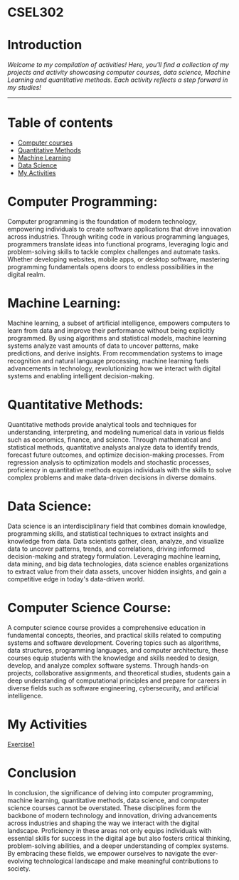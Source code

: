 # CSEL302


# **Introduction**



*Welcome to my compilation of activities! Here, you'll find a collection of my projects and activity showcasing computer courses, data science, Machine Learning and quantitative methods. Each activity reflects a step forward in my studies!*

---


# **Table of contents**

*   [Computer courses](#section-id)
*   [Quantitative Methods](#method-id)
*  [Machine Learning](#machine-id)
*  [Data Science](#data-id)
*  [My Activities](#my-id)



# **Computer Programming:**
Computer programming is the foundation of modern technology, empowering individuals to create software applications that drive innovation across industries. Through writing code in various programming languages, programmers translate ideas into functional programs, leveraging logic and problem-solving skills to tackle complex challenges and automate tasks. Whether developing websites, mobile apps, or desktop software, mastering programming fundamentals opens doors to endless possibilities in the digital realm.

<a id='machine-id'></a>
# **Machine Learning:**
Machine learning, a subset of artificial intelligence, empowers computers to learn from data and improve their performance without being explicitly programmed. By using algorithms and statistical models, machine learning systems analyze vast amounts of data to uncover patterns, make predictions, and derive insights. From recommendation systems to image recognition and natural language processing, machine learning fuels advancements in technology, revolutionizing how we interact with digital systems and enabling intelligent decision-making.

<a id='method-id'></a>
# Quantitative Methods:
Quantitative methods provide analytical tools and techniques for understanding, interpreting, and modeling numerical data in various fields such as economics, finance, and science. Through mathematical and statistical methods, quantitative analysts analyze data to identify trends, forecast future outcomes, and optimize decision-making processes. From regression analysis to optimization models and stochastic processes, proficiency in quantitative methods equips individuals with the skills to solve complex problems and make data-driven decisions in diverse domains.

<a id='data-id'></a>
# **Data Science:**
Data science is an interdisciplinary field that combines domain knowledge, programming skills, and statistical techniques to extract insights and knowledge from data. Data scientists gather, clean, analyze, and visualize data to uncover patterns, trends, and correlations, driving informed decision-making and strategy formulation. Leveraging machine learning, data mining, and big data technologies, data science enables organizations to extract value from their data assets, uncover hidden insights, and gain a competitive edge in today's data-driven world.

<a id='section-id'></a>
# **Computer Science Course:**
A computer science course provides a comprehensive education in fundamental concepts, theories, and practical skills related to computing systems and software development. Covering topics such as algorithms, data structures, programming languages, and computer architecture, these courses equip students with the knowledge and skills needed to design, develop, and analyze complex software systems. Through hands-on projects, collaborative assignments, and theoretical studies, students gain a deep understanding of computational principles and prepare for careers in diverse fields such as software engineering, cybersecurity, and artificial intelligence.




<a id='my-id'></a>
# **My Activities**
<a href="Exercise_1.ipynb">Exercise1</a>




# **Conclusion**
In conclusion, the significance of delving into computer programming, machine learning, quantitative methods, data science, and computer science courses cannot be overstated. These disciplines form the backbone of modern technology and innovation, driving advancements across industries and shaping the way we interact with the digital landscape. Proficiency in these areas not only equips individuals with essential skills for success in the digital age but also fosters critical thinking, problem-solving abilities, and a deeper understanding of complex systems. By embracing these fields, we empower ourselves to navigate the ever-evolving technological landscape and make meaningful contributions to society.




